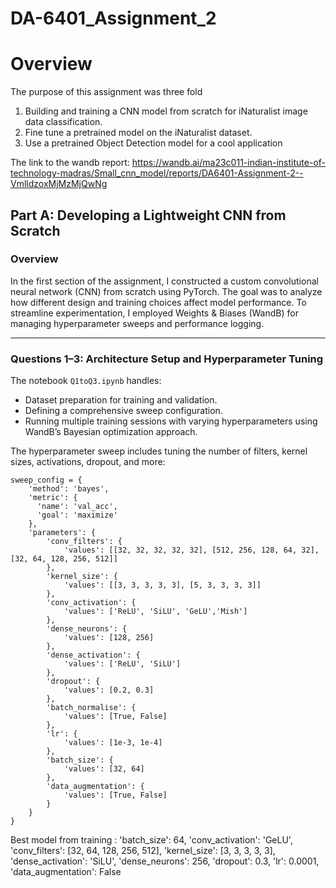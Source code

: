 # DA-6401_Assignment_2

# Overview
The purpose of this assignment was three fold
1. Building and training a CNN model from scratch for iNaturalist image data classification.
2. Fine tune a pretrained model on the iNaturalist dataset.
3. Use a pretrained Object Detection model for a cool application


The link to the wandb report:
https://wandb.ai/ma23c011-indian-institute-of-technology-madras/Small_cnn_model/reports/DA6401-Assignment-2--VmlldzoxMjMzMjQwNg

## Part A: Developing a Lightweight CNN from Scratch

### Overview

In the first section of the assignment, I constructed a custom convolutional neural network (CNN) from scratch using PyTorch. The goal was to analyze how different design and training choices affect model performance. To streamline experimentation, I employed Weights & Biases (WandB) for managing hyperparameter sweeps and performance logging.

---

### Questions 1–3: Architecture Setup and Hyperparameter Tuning

The notebook `Q1toQ3.ipynb` handles:
- Dataset preparation for training and validation.
- Defining a comprehensive sweep configuration.
- Running multiple training sessions with varying hyperparameters using WandB’s Bayesian optimization approach.

The hyperparameter sweep includes tuning the number of filters, kernel sizes, activations, dropout, and more:

```
sweep_config = {
    'method': 'bayes',
    'metric': {
      'name': 'val_acc',
      'goal': 'maximize'
    },
    'parameters': {
        'conv_filters': {
            'values': [[32, 32, 32, 32, 32], [512, 256, 128, 64, 32], [32, 64, 128, 256, 512]]
        },
        'kernel_size': {
            'values': [[3, 3, 3, 3, 3], [5, 3, 3, 3, 3]]
        },
        'conv_activation': {
            'values': ['ReLU', 'SiLU', 'GeLU','Mish']
        },
        'dense_neurons': {
            'values': [128, 256]
        },
        'dense_activation': {
            'values': ['ReLU', 'SiLU']
        },
        'dropout': {
            'values': [0.2, 0.3]
        },
        'batch_normalise': {
            'values': [True, False]
        },
        'lr': {
            'values': [1e-3, 1e-4]
        },
        'batch_size': {
            'values': [32, 64]
        },
        'data_augmentation': {
            'values': [True, False]
        }
    }
}
```
Best model from training :
'batch_size': 64, 
'conv_activation': 'GeLU', 
'conv_filters': [32, 64, 128, 256, 512], 
'kernel_size': [3, 3, 3, 3, 3], 
'dense_activation': 'SiLU', 
'dense_neurons': 256, 
'dropout': 0.3, 
'lr': 0.0001, 
'data_augmentation': False
